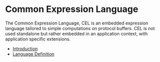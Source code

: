 # Common Expression Language

The Common Expression Language, CEL is an embedded expression language tailored
to simple computations on protocol buffers. CEL is not used standalone but
rather embedded in an application context, with application specific extensions.

*   [Introduction](intro.md)
*   [Language Definition](langdef.md)
